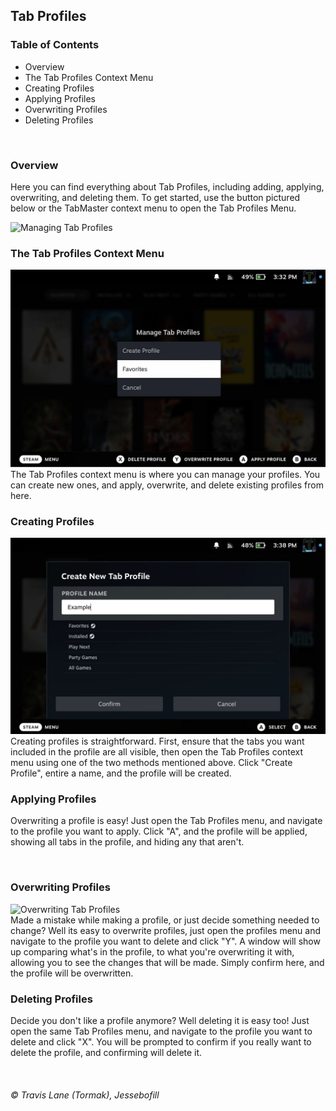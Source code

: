 ## Tab Profiles

### Table of Contents
 - Overview
 - The Tab Profiles Context Menu
 - Creating Profiles
 - Applying Profiles
 - Overwriting Profiles
 - Deleting Profiles

<br/>


### Overview
Here you can find everything about Tab Profiles, including adding, applying, overwriting, and deleting them. To get started, use the button pictured below or the TabMaster context menu to open the Tab Profiles Menu.

<img title="Managing Tab Profiles" src="https://raw.githubusercontent.com/tormak9970/TabMaster/master/assets/docs_managing-tab-profiles.png" />

<br/>


### The Tab Profiles Context Menu
<img title="Tab Profiles Context Menu" src="https://raw.githubusercontent.com/tormak9970/TabMaster/master/assets/tab-profiles/docs_tab-profiles-context-menu.png" />
<br/>
The Tab Profiles context menu is where you can manage your profiles. You can create new ones, and apply, overwrite, and delete existing profiles from here.

<br/>


### Creating Profiles
<img title="Creating Tab Profiles" src="https://raw.githubusercontent.com/tormak9970/TabMaster/master/assets/tab-profiles/docs_creating-tab-profiles.png" />
<br/>
Creating profiles is straightforward. First, ensure that the tabs you want included in the profile are all visible, then open the Tab Profiles context menu using one of the two methods mentioned above. Click "Create Profile", entire a name, and the profile will be created.

<br/>


### Applying Profiles
Overwriting a profile is easy! Just open the Tab Profiles menu, and navigate to the profile you want to apply. Click "A", and the profile will be applied, showing all tabs in the profile, and hiding any that aren't.

<br/>


### Overwriting Profiles
<img title="Overwriting Tab Profiles" src="https://raw.githubusercontent.com/tormak9970/TabMaster/master/assets/tab-profiles/docs_coverwriting-tab-profiles.png" />
<br/>
Made a mistake while making a profile, or just decide something needed to change? Well its easy to overwrite profiles, just open the profiles menu and navigate to the profile you want to delete and click "Y". A window will show up comparing what's in the profile, to what you're overwriting it with, allowing you to see the changes that will be made. Simply confirm here, and the profile will be overwritten.

<br/>


### Deleting Profiles
Decide you don't like a profile anymore? Well deleting it is easy too! Just open the same Tab Profiles menu, and navigate to the profile you want to delete and click "X". You will be prompted to confirm if you really want to delete the profile, and confirming will delete it.

<br/>


###### © Travis Lane (Tormak), Jessebofill
